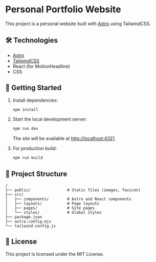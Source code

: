 # Personal Portfolio Website

This project is a personal website built with [Astro](https://astro.build/) using TailwindCSS.

## 🛠️ Technologies

- [Astro](https://astro.build/)
- [TailwindCSS](https://tailwindcss.com/)
- React (for MotionHeadline)
- CSS

## 🚀 Getting Started

1. Install dependencies:

   ```sh
   npm install
   ```
2. Start the local development server:

   ```sh
   npm run dev
   ```

   The site will be available at [http://localhost:4321](http://localhost:4321).
3. For production build:

   ```sh
   npm run build
   ```

## 📁 Project Structure

```
/
├── public/                # Static files (images, favicon)
├── src/
│   ├── components/        # Astro and React components
│   ├── layouts/           # Page layouts
│   ├── pages/             # Site pages
│   └── styles/            # Global styles
├── package.json
├── astro.config.mjs
└── tailwind.config.js
```

## 📄 License

This project is licensed under the MIT License.
